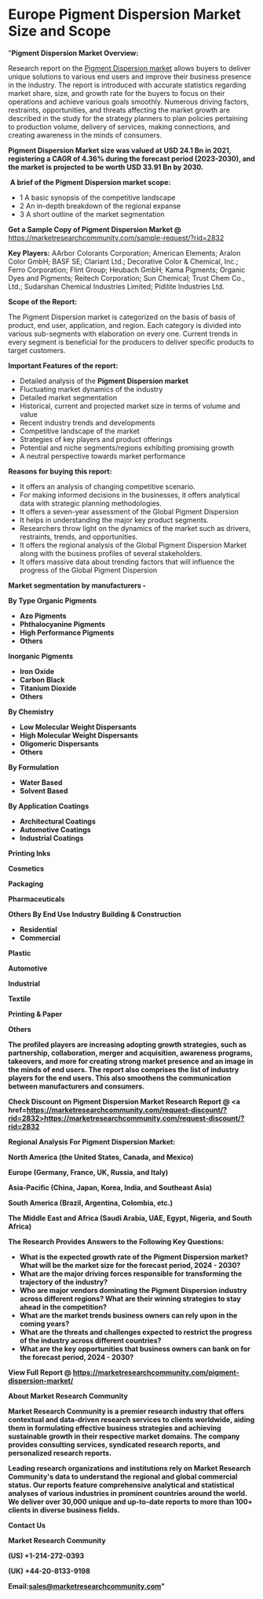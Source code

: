 # Europe Pigment Dispersion Market Size and Scope 
"<strong>Pigment Dispersion Market Overview:</strong>

Research report on the <a href=https://marketresearchcommunity.com/pigment-dispersion-market/>Pigment Dispersion market</a> allows buyers to deliver unique solutions to various end users and improve their business presence in the industry. The report is introduced with accurate statistics regarding market share, size, and growth rate for the buyers to focus on their operations and achieve various goals smoothly. Numerous driving factors, restraints, opportunities, and threats affecting the market growth are described in the study for the strategy planners to plan policies pertaining to production volume, delivery of services, making connections, and creating awareness in the minds of consumers.

<strong>Pigment Dispersion Market size was valued at USD 24.1 Bn in 2021, registering a CAGR of 4.36% during the forecast period (2023-2030), and the market is projected to be worth USD 33.91 Bn by 2030.</strong>

 <Strong>A brief of the Pigment Dispersion market scope:</Strong>
<ul>
 <li>1  A basic synopsis of the competitive landscape</li>
 <li>2  An in-depth breakdown of the regional expanse</li>
 <li>3  A short outline of the market segmentation</li>
</ul>
<strong>Get a Sample Copy of Pigment Dispersion Market @ </b></strong><a href=https://marketresearchcommunity.com/sample-request/?rid=2832><u>https://marketresearchcommunity.com/sample-request/?rid=2832</u></a>

<strong>Key Players:</strong> 
AArbor Colorants Corporation; American Elements; Aralon Color GmbH; BASF SE; Clariant Ltd.; Decorative Color &amp; Chemical, Inc.; Ferro Corporation; Flint Group; Heubach GmbH; Kama Pigments; Organic Dyes and Pigments; Reitech Corporation; Sun Chemical; Trust Chem Co., Ltd.; Sudarshan Chemical Industries Limited; Pidilite Industries Ltd.

<strong>Scope of the Report:</strong>

The Pigment Dispersion market is categorized on the basis of basis of product, end user, application, and region. Each category is divided into various sub-segments with elaboration on every one. Current trends in every segment is beneficial for the producers to deliver specific products to target customers.

<strong><b>Important Features of the report:</b></strong>
<ul>
  <li>Detailed analysis of the <strong><b>Pigment Dispersion </b></strong><strong><b>market</b></strong></li>
  <li>Fluctuating market dynamics of the industry</li>
  <li>Detailed market segmentation</li>
  <li>Historical, current and projected market size in terms of volume and value</li>
  <li>Recent industry trends and developments</li>
  <li>Competitive landscape of the market</li>
  <li>Strategies of key players and product offerings</li>
  <li>Potential and niche segments/regions exhibiting promising growth</li>
  <li>A neutral perspective towards market performance</li>
</ul>
<strong><b>Reasons for buying this report:</b></strong>
<ul>
  <li>It offers an analysis of changing competitive scenario.</li>
  <li>For making informed decisions in the businesses, it offers analytical data with strategic planning methodologies.</li>
  <li>It offers a seven-year assessment of the Global Pigment Dispersion</li>
  <li>It helps in understanding the major key product segments.</li>
  <li>Researchers throw light on the dynamics of the market such as drivers, restraints, trends, and opportunities.</li>
  <li>It offers the regional analysis of the Global Pigment Dispersion Market along with the business profiles of several stakeholders.</li>
  <li>It offers massive data about trending factors that will influence the progress of the Global Pigment Dispersion</li>
</ul>

<strong>Market segmentation by manufacturers -</strong>


<strong><strong>By Type</strong></h4>
Organic Pigments
<ul>
 	<li>Azo Pigments</li>
 	<li>Phthalocyanine Pigments</li>
 	<li>High Performance Pigments</li>
 	<li>Others</li>
</ul>
Inorganic Pigments
<ul>
 	<li>Iron Oxide</li>
 	<li>Carbon Black</li>
 	<li>Titanium Dioxide</li>
 	<li>Others</li>
</ul>
<strong><strong>By Chemistry</strong></h4>
<ul>
 	<li>Low Molecular Weight Dispersants</li>
 	<li>High Molecular Weight Dispersants</li>
 	<li>Oligomeric Dispersants</li>
 	<li>Others</li>
</ul>
<strong><strong>By Formulation</strong></h4>
<ul>
 	<li>Water Based</li>
 	<li>Solvent Based</li>
</ul>
<strong><strong>By Application</strong></h4>
Coatings
<ul>
 	<li>Architectural Coatings</li>
 	<li>Automotive Coatings</li>
 	<li>Industrial Coatings</li>
</ul>
Printing Inks

Cosmetics

Packaging

Pharmaceuticals

Others
<strong><strong>By End Use Industry</strong></h4>
Building &amp; Construction
<ul>
 	<li>Residential</li>
 	<li>Commercial</li>
</ul>
Plastic

Automotive

Industrial

Textile

Printing &amp; Paper

Others

The profiled players are increasing adopting growth strategies, such as partnership, collaboration, merger and acquisition, awareness programs, takeovers, and more for creating strong market presence and an image in the minds of end users. The report also comprises the list of industry players for the end users. This also smoothens the communication between manufacturers and consumers.

<strong><b>Check Discount on Pigment Dispersion Market Research Report @ </b></strong><a href=https://marketresearchcommunity.com/request-discount/?rid=2832><u>https://marketresearchcommunity.com/request-discount/?rid=2832</u></a>

<strong>Regional Analysis For Pigment Dispersion Market:</strong>

<strong>North America</strong> (the United States, Canada, and Mexico)

<strong>Europe</strong> (Germany, France, UK, Russia, and Italy)

<strong>Asia-Pacific</strong> (China, Japan, Korea, India, and Southeast Asia)

<strong>South America</strong> (Brazil, Argentina, Colombia, etc.)

<strong>The Middle East and Africa</strong> (Saudi Arabia, UAE, Egypt, Nigeria, and South Africa)

<strong>The Research Provides Answers to the Following Key Questions:</strong>
<ul>
 	<li>What is the expected growth rate of the Pigment Dispersion market? What will be the market size for the forecast period, 2024 - 2030?</li>
 	<li>What are the major driving forces responsible for transforming the trajectory of the industry?</li>
 	<li>Who are major vendors dominating the Pigment Dispersion industry across different regions? What are their winning strategies to stay ahead in the competition?</li>
 	<li>What are the market trends business owners can rely upon in the coming years?</li>
 	<li>What are the threats and challenges expected to restrict the progress of the industry across different countries?</li>
 	<li>What are the key opportunities that business owners can bank on for the forecast period, 2024 - 2030?</li>
</ul>

<strong>View Full Report @</strong> <a href=https://marketresearchcommunity.com/pigment-dispersion-market/>https://marketresearchcommunity.com/pigment-dispersion-market/</a>

<strong>About Market Research Community</strong>

Market Research Community is a premier research industry that offers contextual and data-driven research services to clients worldwide, aiding them in formulating effective business strategies and achieving sustainable growth in their respective market domains. The company provides consulting services, syndicated research reports, and personalized research reports.

Leading research organizations and institutions rely on Market Research Community's data to understand the regional and global commercial status. Our reports feature comprehensive analytical and statistical analyses of various industries in prominent countries around the world. We deliver over 30,000 unique and up-to-date reports to more than 100+ clients in diverse business fields.

<strong>Contact Us</strong>

<strong>Market Research Community</strong>

(US) +1-214-272-0393

(UK) +44-20-8133-9198

<strong>Email:</strong>sales@marketresearchcommunity.com"
